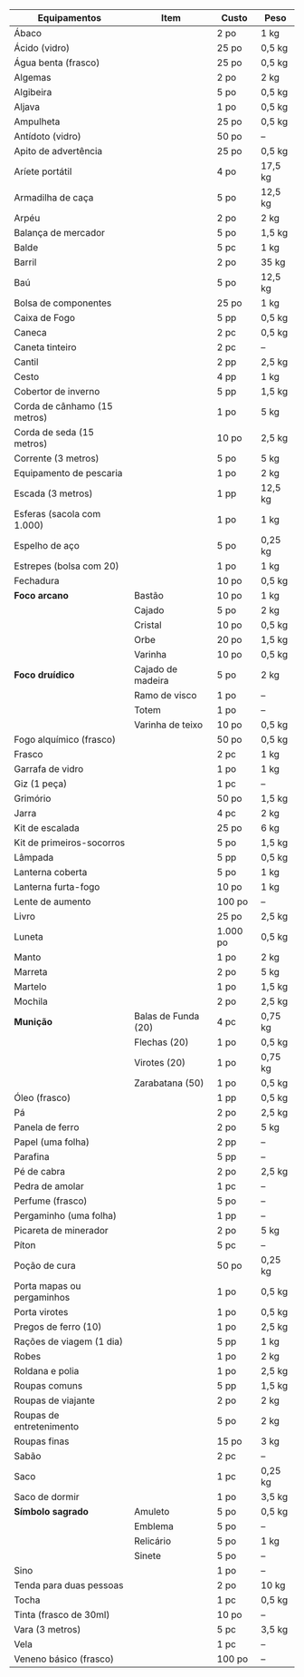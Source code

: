 | Equipamentos                  | Item                     | Custo     | Peso    |
|------------------------------|--------------------------|-----------|---------|
| Ábaco                        |                          | 2 po      | 1 kg    |
| Ácido (vidro)                 |                          | 25 po     | 0,5 kg  |
| Água benta (frasco)          |                          | 25 po     | 0,5 kg  |
| Algemas                      |                          | 2 po      | 2 kg    |
| Algibeira                    |                          | 5 po      | 0,5 kg  |
| Aljava                       |                          | 1 po      | 0,5 kg  |
| Ampulheta                    |                          | 25 po     | 0,5 kg  |
| Antídoto (vidro)             |                          | 50 po     | –       |
| Apito de advertência          |                          | 25 po     | 0,5 kg  |
| Aríete portátil              |                          | 4 po      | 17,5 kg |
| Armadilha de caça            |                          | 5 po      | 12,5 kg |
| Arpéu                        |                          | 2 po      | 2 kg    |
| Balança de mercador          |                          | 5 po      | 1,5 kg  |
| Balde                        |                          | 5 pc      | 1 kg    |
| Barril                       |                          | 2 po      | 35 kg   |
| Baú                          |                          | 5 po      | 12,5 kg |
| Bolsa de componentes         |                          | 25 po     | 1 kg    |
| Caixa de Fogo                |                          | 5 pp      | 0,5 kg  |
| Caneca                       |                          | 2 pc      | 0,5 kg  |
| Caneta tinteiro              |                          | 2 pc      | –       |
| Cantil                       |                          | 2 pp      | 2,5 kg  |
| Cesto                        |                          | 4 pp      | 1 kg    |
| Cobertor de inverno          |                          | 5 pp      | 1,5 kg  |
| Corda de cânhamo (15 metros) |                          | 1 po      | 5 kg    |
| Corda de seda (15 metros)    |                          | 10 po     | 2,5 kg  |
| Corrente (3 metros)          |                          | 5 po      | 5 kg    |
| Equipamento de pescaria       |                          | 1 po      | 2 kg    |
| Escada (3 metros)            |                          | 1 pp      | 12,5 kg |
| Esferas (sacola com 1.000)   |                          | 1 po      | 1 kg    |
| Espelho de aço               |                          | 5 po      | 0,25 kg |
| Estrepes (bolsa com 20)      |                          | 1 po      | 1 kg    |
| Fechadura                    |                          | 10 po     | 0,5 kg  |
| __Foco arcano__                  | Bastão                   | 10 po     | 1 kg    |
|                              | Cajado                   | 5 po      | 2 kg    |
|                              | Cristal                  | 10 po     | 0,5 kg  |
|                              | Orbe                     | 20 po     | 1,5 kg  |
|                              | Varinha                  | 10 po     | 0,5 kg  |
| __Foco druídico__                | Cajado de madeira        | 5 po      | 2 kg    |
|                              | Ramo de visco            | 1 po      | –       |
|                              | Totem                    | 1 po      | –       |
|                              | Varinha de teixo         | 10 po     | 0,5 kg  |
| Fogo alquímico (frasco)      |                          | 50 po     | 0,5 kg  |
| Frasco                       |                          | 2 pc      | 1 kg    |
| Garrafa de vidro             |                          | 1 po      | 1 kg    |
| Giz (1 peça)                 |                          | 1 pc      | –       |
| Grimório                     |                          | 50 po     | 1,5 kg  |
| Jarra                        |                          | 4 pc      | 2 kg    |
| Kit de escalada              |                          | 25 po     | 6 kg    |
| Kit de primeiros-socorros    |                          | 5 po      | 1,5 kg  |
| Lâmpada                      |                          | 5 pp      | 0,5 kg  |
| Lanterna coberta             |                          | 5 po      | 1 kg    |
| Lanterna furta-fogo          |                          | 10 po     | 1 kg    |
| Lente de aumento             |                          | 100 po    | –       |
| Livro                        |                          | 25 po     | 2,5 kg  |
| Luneta                       |                          | 1.000 po  | 0,5 kg  |
| Manto                        |                          | 1 po      | 2 kg    |
| Marreta                      |                          | 2 po      | 5 kg    |
| Martelo                      |                          | 1 po      | 1,5 kg  |
| Mochila                      |                          | 2 po      | 2,5 kg  |
| __Munição__                      | Balas de Funda (20)      | 4 pc      | 0,75 kg |
|                              | Flechas (20)             | 1 po      | 0,5 kg  |
|                              | Virotes (20)             | 1 po      | 0,75 kg |
|                              | Zarabatana (50)          | 1 po      | 0,5 kg  |
| Óleo (frasco)                |                          | 1 pp      | 0,5 kg  |
| Pá                           |                          | 2 po      | 2,5 kg  |
| Panela de ferro              |                          | 2 po      | 5 kg    |
| Papel (uma folha)            |                          | 2 pp      | –       |
| Parafina                     |                          | 5 pp      | –       |
| Pé de cabra                  |                          | 2 po      | 2,5 kg  |
| Pedra de amolar              |                          | 1 pc      | –       |
| Perfume (frasco)             |                          | 5 po      | –       |
| Pergaminho (uma folha)       |                          | 1 pp      | –       |
| Picareta de minerador        |                          | 2 po      | 5 kg    |
| Píton                        |                          | 5 pc      | –       |
| Poção de cura                |                          | 50 po     | 0,25 kg |
| Porta mapas ou pergaminhos   |                          | 1 po      | 0,5 kg  |
| Porta virotes                |                          | 1 po      | 0,5 kg  |
| Pregos de ferro (10)         |                          | 1 po      | 2,5 kg  |
| Rações de viagem (1 dia)     |                          | 5 pp      | 1 kg    |
| Robes                        |                          | 1 po      | 2 kg    |
| Roldana e polia              |                          | 1 po      | 2,5 kg  |
| Roupas comuns                |                          | 5 pp      | 1,5 kg  |
| Roupas de viajante           |                          | 2 po      | 2 kg    |
| Roupas de entretenimento     |                          | 5 po      | 2 kg    |
| Roupas finas                 |                          | 15 po     | 3 kg    |
| Sabão                        |                          | 2 pc      | –       |
| Saco                         |                          | 1 pc      | 0,25 kg |
| Saco de dormir               |                          | 1 po      | 3,5 kg  |
| __Símbolo sagrado__              | Amuleto                  | 5 po      | 0,5 kg  |
|                              | Emblema                  | 5 po      | –       |
|                              | Relicário                | 5 po      | 1 kg    |
|                              | Sinete                   | 5 po      | –       |
| Sino                         |                          | 1 po      | –       |
| Tenda para duas pessoas      |                          | 2 po      | 10 kg   |
| Tocha                        |                          | 1 pc      | 0,5 kg  |
| Tinta (frasco de 30ml)       |                          | 10 po     | –       |
| Vara (3 metros)              |                          | 5 pc      | 3,5 kg  |
| Vela                         |                          | 1 pc      | –       |
| Veneno básico (frasco)       |                          | 100 po    | –       |

